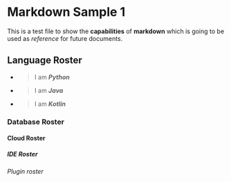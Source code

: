 # Markdown Sample 1

This is a test file to show the **capabilities** of __markdown__ which is going to be used as _reference_ for future documents.

## Language Roster

- > I am **_Python_**
- > I am **_Java_**
- > I am __*Kotlin*__

###  Database Roster

#### Cloud Roster

##### IDE Roster

###### Plugin roster
